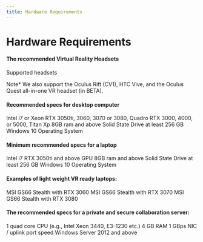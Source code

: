 ```yaml
---
title: Hardware Requirements
---
```


# Hardware Requirements

#### The recommended Virtual Reality Headsets

Supported headsets

<vimg src="gettingStarted-page/SupportedHeadsets2023.png" />

Note\*
We also support the Oculus Rift (CV1), HTC Vive, and the Oculus Quest all-in-one VR headset (in BETA).

#### Recommended specs for desktop computer
Intel i7 or Xeon
RTX 3050ti, 3060, 3070 or 3080,
Quadro RTX 3000, 4000, or 5000, Titan Xp 8GB ram and above
Solid State Drive at least 256 GB
Windows 10 Operating System

#### Minimum recommended specs for a laptop
Intel i7
RTX 3050ti and above GPU
8GB ram and above
Solid State Drive at least 256 GB Windows 10 Operating System

#### Examples of light weight VR ready laptops:
MSI GS66 Stealth with RTX 3060
MSI GS66 Stealth with RTX 3070
MSI GS66 Stealth with RTX 3080

#### The recommended specs for a private and secure collaboration server:
1 quad core CPU (e.g., Intel Xeon 3440, E3-1230 etc.) 4 GB RAM
1 GBps NIC / uplink port speed
Windows Server 2012 and above
